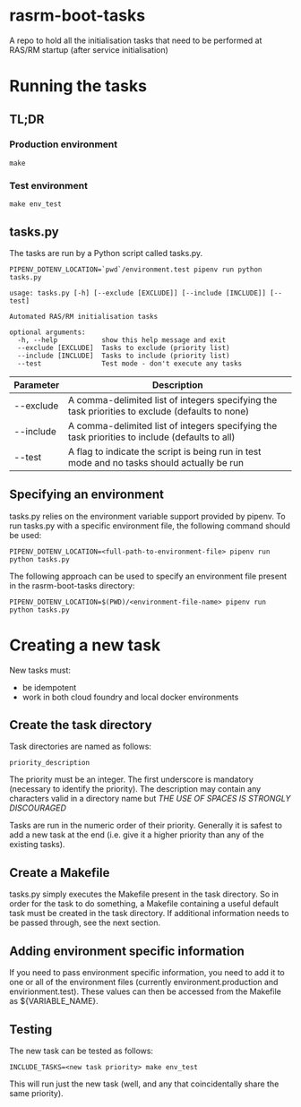 # rasrm-boot-tasks
A repo to hold all the initialisation tasks that need to be performed at RAS/RM startup (after service initialisation)

# Running the tasks

## TL;DR

### Production environment 

```
make
```

### Test environment 

```
make env_test
```

## tasks.py

The tasks are run by a Python script called tasks.py. 

```
PIPENV_DOTENV_LOCATION=`pwd`/environment.test pipenv run python tasks.py

usage: tasks.py [-h] [--exclude [EXCLUDE]] [--include [INCLUDE]] [--test]

Automated RAS/RM initialisation tasks

optional arguments:
  -h, --help           show this help message and exit
  --exclude [EXCLUDE]  Tasks to exclude (priority list)
  --include [INCLUDE]  Tasks to include (priority list)
  --test               Test mode - don't execute any tasks
```

| Parameter     | Description |
|---------------|-------------|
| --exclude | A comma-delimited list of integers specifying the task priorities to exclude (defaults to none) |
| --include | A comma-delimited list of integers specifying the task priorities to include (defaults to all) |
| --test | A flag to indicate the script is being run in test mode and no tasks should actually be run |

## Specifying an environment

tasks.py relies on the environment variable support provided by pipenv.  To run tasks.py with a specific environment file, the following command should be used:
```
PIPENV_DOTENV_LOCATION=<full-path-to-environment-file> pipenv run python tasks.py
```

The following approach can be used to specify an environment file present in the rasrm-boot-tasks directory:
```
PIPENV_DOTENV_LOCATION=$(PWD)/<environment-file-name> pipenv run python tasks.py
```

# Creating a new task

New tasks must:

- be idempotent
- work in both cloud foundry and local docker environments

## Create the task directory

Task directories are named as follows: 

```
priority_description
```

The priority must be an integer.  The first underscore is mandatory (necessary to identify the priority).  The description may contain any characters valid in a directory name but *THE USE OF SPACES IS STRONGLY DISCOURAGED*

Tasks are run in the numeric order of their priority.  Generally it is safest to add a new task at the end (i.e. give it a higher priority than any of the existing tasks).  

## Create a Makefile

tasks.py simply executes the Makefile present in the task directory.  So in order for the task to do something, a Makefile containing a useful default task must be created in the task directory.  If additional information needs to be passed through, see the next section.  

## Adding environment specific information

If you need to pass environment specific information, you need to add it to one or all of the environment files (currently environment.production and envirionment.test).  These values can then be accessed from the Makefile as ${VARIABLE_NAME}.

## Testing 

The new task can be tested as follows:

```
INCLUDE_TASKS=<new task priority> make env_test
```

This will run just the new task (well, and any that coincidentally share the same priority).
